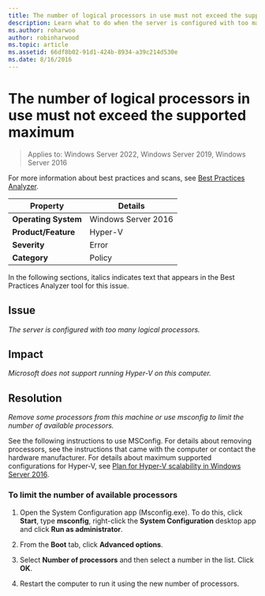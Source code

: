 ```yaml
---
title: The number of logical processors in use must not exceed the supported maximum
description: Learn what to do when the server is configured with too many logical processors.
ms.author: roharwoo
author: robinharwood
ms.topic: article
ms.assetid: 66df8b02-91d1-424b-8934-a39c214d530e
ms.date: 8/16/2016
---
```

# The number of logical processors in use must not exceed the supported maximum

>Applies to: Windows Server 2022, Windows Server 2019, Windows Server 2016

For more information about best practices and scans, see [Best Practices Analyzer](/previous-versions/windows/it-pro/windows-server-2008-R2-and-2008/dd759260(v=ws.11)).

|Property|Details|
|-|-|
|**Operating System**|Windows Server 2016|
|**Product/Feature**|Hyper-V|
|**Severity**|Error|
|**Category**|Policy|

In the following sections, italics indicates text that appears in the Best Practices Analyzer tool for this issue.

## Issue

*The server is configured with too many logical processors.*

## Impact

*Microsoft does not support running Hyper-V on this computer.*

## Resolution

*Remove some processors from this machine or use msconfig to limit the number of available processors.*

See the following instructions to use MSConfig. For details about removing processors, see the instructions that came with the computer or contact the hardware manufacturer. For details about maximum supported configurations for Hyper-V, see [Plan for Hyper-V scalability in Windows Server 2016](../plan/plan-hyper-v-scalability-in-windows-server.md).

### To limit the number of available processors

1.  Open the System Configuration app (Msconfig.exe). To do this, click **Start**, type **msconfig**, right-click the **System Configuration** desktop app and click **Run as administrator**.

2.  From the **Boot** tab, click **Advanced options**.

3.  Select **Number of processors** and then select a number in the list. Click **OK**.

4.  Restart the computer to run it using the new number of processors.
